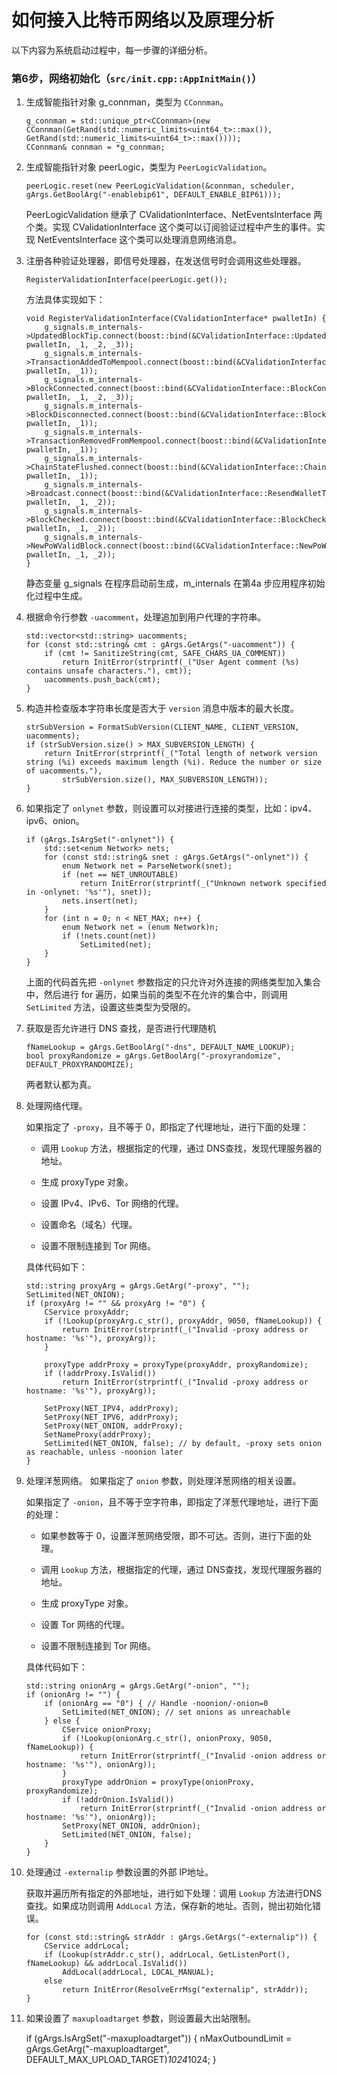 #   如何接入比特币网络以及原理分析

以下内容为系统启动过程中，每一步骤的详细分析。


### 第6步，网络初始化（`src/init.cpp::AppInitMain()`）

1.  生成智能指针对象 g_connman，类型为 `CConnman`。

        g_connman = std::unique_ptr<CConnman>(new CConnman(GetRand(std::numeric_limits<uint64_t>::max()), GetRand(std::numeric_limits<uint64_t>::max())));
        CConnman& connman = *g_connman;

2.  生成智能指针对象 peerLogic，类型为 `PeerLogicValidation`。

        peerLogic.reset(new PeerLogicValidation(&connman, scheduler, gArgs.GetBoolArg("-enablebip61", DEFAULT_ENABLE_BIP61)));

    PeerLogicValidation 继承了 CValidationInterface、NetEventsInterface 两个类。实现 CValidationInterface 这个类可以订阅验证过程中产生的事件。实现 NetEventsInterface 这个类可以处理消息网络消息。

3.  注册各种验证处理器，即信号处理器，在发送信号时会调用这些处理器。

        RegisterValidationInterface(peerLogic.get());

    方法具体实现如下：

        void RegisterValidationInterface(CValidationInterface* pwalletIn) {
            g_signals.m_internals->UpdatedBlockTip.connect(boost::bind(&CValidationInterface::UpdatedBlockTip, pwalletIn, _1, _2, _3));
            g_signals.m_internals->TransactionAddedToMempool.connect(boost::bind(&CValidationInterface::TransactionAddedToMempool, pwalletIn, _1));
            g_signals.m_internals->BlockConnected.connect(boost::bind(&CValidationInterface::BlockConnected, pwalletIn, _1, _2, _3));
            g_signals.m_internals->BlockDisconnected.connect(boost::bind(&CValidationInterface::BlockDisconnected, pwalletIn, _1));
            g_signals.m_internals->TransactionRemovedFromMempool.connect(boost::bind(&CValidationInterface::TransactionRemovedFromMempool, pwalletIn, _1));
            g_signals.m_internals->ChainStateFlushed.connect(boost::bind(&CValidationInterface::ChainStateFlushed, pwalletIn, _1));
            g_signals.m_internals->Broadcast.connect(boost::bind(&CValidationInterface::ResendWalletTransactions, pwalletIn, _1, _2));
            g_signals.m_internals->BlockChecked.connect(boost::bind(&CValidationInterface::BlockChecked, pwalletIn, _1, _2));
            g_signals.m_internals->NewPoWValidBlock.connect(boost::bind(&CValidationInterface::NewPoWValidBlock, pwalletIn, _1, _2));
        }

    静态变量 g_signals 在程序启动前生成，m_internals 在第4a 步应用程序初始化过程中生成。

4.  根据命令行参数 `-uacomment`，处理追加到用户代理的字符串。

        std::vector<std::string> uacomments;
        for (const std::string& cmt : gArgs.GetArgs("-uacomment")) {
            if (cmt != SanitizeString(cmt, SAFE_CHARS_UA_COMMENT))
                return InitError(strprintf(_("User Agent comment (%s) contains unsafe characters."), cmt));
            uacomments.push_back(cmt);
        }

5.  构造并检查版本字符串长度是否大于 `version` 消息中版本的最大长度。

        strSubVersion = FormatSubVersion(CLIENT_NAME, CLIENT_VERSION, uacomments);
        if (strSubVersion.size() > MAX_SUBVERSION_LENGTH) {
            return InitError(strprintf(_("Total length of network version string (%i) exceeds maximum length (%i). Reduce the number or size of uacomments."),
                strSubVersion.size(), MAX_SUBVERSION_LENGTH));
        }

6.  如果指定了 `onlynet` 参数，则设置可以对接进行连接的类型，比如：ipv4、ipv6、onion。

        if (gArgs.IsArgSet("-onlynet")) {
            std::set<enum Network> nets;
            for (const std::string& snet : gArgs.GetArgs("-onlynet")) {
                enum Network net = ParseNetwork(snet);
                if (net == NET_UNROUTABLE)
                    return InitError(strprintf(_("Unknown network specified in -onlynet: '%s'"), snet));
                nets.insert(net);
            }
            for (int n = 0; n < NET_MAX; n++) {
                enum Network net = (enum Network)n;
                if (!nets.count(net))
                    SetLimited(net);
            }
        }

    上面的代码首先把 `-onlynet` 参数指定的只允许对外连接的网络类型加入集合中，然后进行 for 遍历，如果当前的类型不在允许的集合中，则调用 `SetLimited` 方法，设置这些类型为受限的。

7.  获取是否允许进行 DNS 查找，是否进行代理随机

        fNameLookup = gArgs.GetBoolArg("-dns", DEFAULT_NAME_LOOKUP);
        bool proxyRandomize = gArgs.GetBoolArg("-proxyrandomize", DEFAULT_PROXYRANDOMIZE);

    两者默认都为真。

8.  处理网络代理。

    如果指定了 `-proxy`，且不等于 0，即指定了代理地址，进行下面的处理：

    -   调用 `Lookup` 方法，根据指定的代理，通过 DNS查找，发现代理服务器的地址。

    -   生成 proxyType 对象。

    -   设置 IPv4、IPv6、Tor 网络的代理。

    -   设置命名（域名）代理。

    -   设置不限制连接到 Tor 网络。

    具体代码如下：

        std::string proxyArg = gArgs.GetArg("-proxy", "");
        SetLimited(NET_ONION);
        if (proxyArg != "" && proxyArg != "0") {
            CService proxyAddr;
            if (!Lookup(proxyArg.c_str(), proxyAddr, 9050, fNameLookup)) {
                return InitError(strprintf(_("Invalid -proxy address or hostname: '%s'"), proxyArg));
            }

            proxyType addrProxy = proxyType(proxyAddr, proxyRandomize);
            if (!addrProxy.IsValid())
                return InitError(strprintf(_("Invalid -proxy address or hostname: '%s'"), proxyArg));

            SetProxy(NET_IPV4, addrProxy);
            SetProxy(NET_IPV6, addrProxy);
            SetProxy(NET_ONION, addrProxy);
            SetNameProxy(addrProxy);
            SetLimited(NET_ONION, false); // by default, -proxy sets onion as reachable, unless -noonion later
        }

8.  处理洋葱网络。 如果指定了 `onion` 参数，则处理洋葱网络的相关设置。

    如果指定了 `-onion`，且不等于空字符串，即指定了洋葱代理地址，进行下面的处理：

    -   如果参数等于 0，设置洋葱网络受限，即不可达。否则，进行下面的处理。

    -   调用 `Lookup` 方法，根据指定的代理，通过 DNS查找，发现代理服务器的地址。

    -   生成 proxyType 对象。

    -   设置 Tor 网络的代理。

    -   设置不限制连接到 Tor 网络。

    具体代码如下：

        std::string onionArg = gArgs.GetArg("-onion", "");
        if (onionArg != "") {
            if (onionArg == "0") { // Handle -noonion/-onion=0
                SetLimited(NET_ONION); // set onions as unreachable
            } else {
                CService onionProxy;
                if (!Lookup(onionArg.c_str(), onionProxy, 9050, fNameLookup)) {
                    return InitError(strprintf(_("Invalid -onion address or hostname: '%s'"), onionArg));
                }
                proxyType addrOnion = proxyType(onionProxy, proxyRandomize);
                if (!addrOnion.IsValid())
                    return InitError(strprintf(_("Invalid -onion address or hostname: '%s'"), onionArg));
                SetProxy(NET_ONION, addrOnion);
                SetLimited(NET_ONION, false);
            }
        }

9.  处理通过 `-externalip` 参数设置的外部 IP地址。

    获取并遍历所有指定的外部地址，进行如下处理：调用 `Lookup` 方法进行DNS 查找。如果成功则调用 `AddLocal` 方法，保存新的地址。否则，抛出初始化错误。

        for (const std::string& strAddr : gArgs.GetArgs("-externalip")) {
            CService addrLocal;
            if (Lookup(strAddr.c_str(), addrLocal, GetListenPort(), fNameLookup) && addrLocal.IsValid())
                AddLocal(addrLocal, LOCAL_MANUAL);
            else
                return InitError(ResolveErrMsg("externalip", strAddr));
        }

10.  如果设置了 `maxuploadtarget` 参数，则设置最大出站限制。

        if (gArgs.IsArgSet("-maxuploadtarget")) {
            nMaxOutboundLimit = gArgs.GetArg("-maxuploadtarget", DEFAULT_MAX_UPLOAD_TARGET)*1024*1024;
        }

